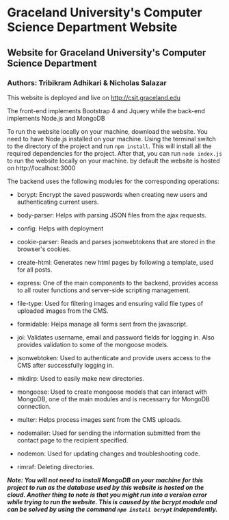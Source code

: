 # Graceland University's Computer Science Department Website
## Website for Graceland University's Computer Science Department
### Authors: Tribikram Adhikari & Nicholas Salazar

This website is deployed and live on http://csit.graceland.edu

The front-end implements Bootstrap 4 and Jquery while the back-end implements Node.js and MongoDB

To run the website locally on your machine, download the website. You need to have Node.js installed on your machine. Using the terminal switch to the directory of the project and run `npm install`. This will install all the required dependencies for the project. After that, you can run `node index.js` to run the website locally on your machine. by default the website is hosted on http://localhost:3000

The backend uses the following modules for the corresponding operations:

  * bcrypt: Encrypt the saved passwords when creating new users and authenticating current users.

  * body-parser: Helps with parsing JSON files from the ajax requests.

  * config: Helps with deployment

  * cookie-parser: Reads and parses jsonwebtokens that are stored in the browser's cookies.

  * create-html: Generates new html pages by following a template, used for all posts.

  * express: One of the main components to the backend, provides access to all router functions and server-side scripting management.

  * file-type: Used for filtering images and ensuring valid file types of uploaded images from the CMS.

  * formidable: Helps manage all forms sent from the javascript.

  * joi: Validates username, email and password fields for logging in. Also provides validation to some of the mongoose models.

  * jsonwebtoken: Used to authenticate and provide users access to the CMS after successfully logging in.

  * mkdirp: Used to easily make new directories.

  * mongoose: Used to create mongoose models that can interact with MongoDB, one of the main modules and is necessarry for MongoDB       connection.

  * multer: Helps process images sent from the CMS uploads.

  * nodemailer: Used for sending the information submitted from the contact page to the recipient specified.

  * nodemon: Used for updating changes and troubleshooting code.

  * rimraf: Deleting directories.

***Note: You will not need to install MongoDB on your machine for this project to run as the database used by this website is hosted on the cloud. Another thing to note is that you might run into a version error while trying to run the website. This is caused by the bcrypt module and can be solved by using the command `npm install bcrypt` independently.***

